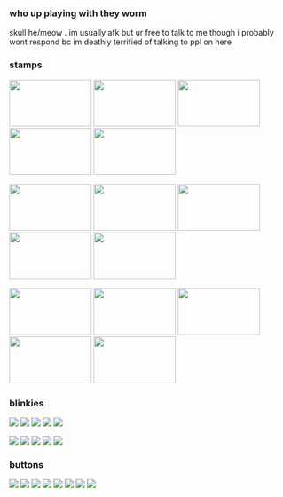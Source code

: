 ### who up playing with they worm <br>
skull he/meow . im usually afk but ur free to talk to me though i probably wont respond bc im deathly terrified of talking to ppl on here

### stamps
<img width="148px" height="84px" src="https://cdn.discordapp.com/attachments/979907507298398248/1117539171213521007/jesussaysnotohomestuck.png"> <img width="148px" height="84px" src="https://cdn.discordapp.com/attachments/979907507298398248/1117538096527982733/kaworugrill.png"> <img width="148px" height="84px" src="https://cdn.discordapp.com/attachments/979907507298398248/1117539543705460866/isupportyaoi.png"> <img width="148px" height="84px" src="https://cdn.discordapp.com/attachments/979907507298398248/1117539171591016558/jon.gif"> <img width="148px" height="84px" src="https://cdn.discordapp.com/attachments/979907507298398248/1117266294148976730/eddashdastamp.png"><br>

<img width="148px" height="84px" src="https://cdn.discordapp.com/attachments/979907507298398248/1117267443866411108/usethunderbolt.png"> <img width="148px" height="84px" src="https://cdn.discordapp.com/attachments/979907507298398248/1117547866861346816/absol.gif"> <img width="148px" height="84px" src="https://cdn.discordapp.com/attachments/979907507298398248/1117546027797450832/gallade.gif"> <img width="148px" height="84px" src="https://cdn.discordapp.com/attachments/979907507298398248/1049464996934996018/primarina.gif"> <img width="148px" height="84px" src="https://cdn.discordapp.com/attachments/979907507298398248/1117548157790859284/wewillfuckingkillyou.png"><br>

<img width="148px" height="84px" src="https://cdn.discordapp.com/attachments/979907507298398248/1045760157822488658/ibotherpeople.png"> <img width="148px" height="84px" src="https://cdn.discordapp.com/attachments/979907507298398248/1045761264384753664/macncheese.png"> <img width="148px" height="84px" src="https://cdn.discordapp.com/attachments/979907507298398248/1117521449624801323/transflag.gif"> <img width="148px" height="84px" src="https://cdn.discordapp.com/attachments/979907507298398248/1117523085185257642/tumblr_pucyp2bO441xwjivko8_100.png"> <img width="148px" height="84px" src="https://cdn.discordapp.com/attachments/979907507298398248/1117552172171808821/homelessstyle.gif">

### blinkies
<img src="https://cdn.discordapp.com/attachments/979907507298398248/1015660401729486908/boofnhooBlinkieObsession.gif"> <img src="https://cdn.discordapp.com/attachments/979907507298398248/1010967787008696320/blinktastic_smilecuz.gif"> <img src="https://cdn.discordapp.com/attachments/979907507298398248/1008714038471049236/ezgif-1-4fa278155a.gif"> <img src="https://cdn.discordapp.com/attachments/979907507298398248/1036299452715114567/internetloserblinky.gif"> <img src="https://cdn.discordapp.com/attachments/979907507298398248/1051295810404503572/bitchpiss.gif"><br>

<img src="https://cdn.discordapp.com/attachments/979907507298398248/1117522827021660190/tumblr_pnnp311kAN1wjbxyqo6_250.gif"> <img src="https://cdn.discordapp.com/attachments/979907507298398248/1036303867484323870/Blinkie_143__site_.gif"> <img src="https://cdn.discordapp.com/attachments/979907507298398248/1036298634850992148/droppedblinky.gif"> <img src="https://cdn.discordapp.com/attachments/979907507298398248/1010967726870761512/blinkylaundry.gif"> <img src="https://media.discordapp.net/attachments/979907507298398248/1008714530882330755/ezgif-4-bdc1244c97.gif?width=187&height=25">

### buttons
<img src="https://cdn.discordapp.com/attachments/979907507298398248/1049457286604652564/17776.gif"> <img src="https://cdn.discordapp.com/attachments/979907507298398248/1117554188679909457/SKELETON.gif"> <img src="https://cdn.discordapp.com/attachments/979907507298398248/1117554155393908746/3ds.png"> <img src="https://cdn.discordapp.com/attachments/979907507298398248/1117554300411977858/sylveon.gif"> <img src="https://cdn.discordapp.com/attachments/979907507298398248/1117554239863001178/PISS.gif"> <img src="https://cdn.discordapp.com/attachments/979907507298398248/1117554280849747978/tetris.gif"> <img src="https://cdn.discordapp.com/attachments/979907507298398248/1117554199492821132/winxp.gif"> <img src="https://cdn.discordapp.com/attachments/979907507298398248/1117554312965521549/yumenikki5.gif">
